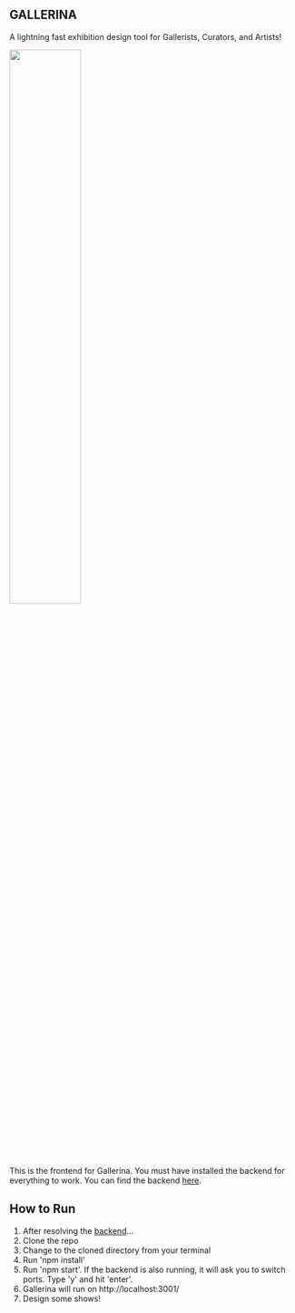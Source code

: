 ## GALLERINA

A lightning fast exhibition design tool for Gallerists, Curators, and Artists!

<img src="http://res.cloudinary.com/dwnehv6tb/image/upload/v1517022987/Screen_Shot_2018-01-26_at_10.13.44_PM_pksqnk.png" width="50%"/>

This is the frontend for Gallerina. You must have installed the backend for everything to work. You can find the backend <a href="https://github.com/colesayer/final_backend">here</a>.

## How to Run

1.  After resolving the <a href="https://github.com/colesayer/final_backend">backend</a>...
2.  Clone the repo
3.  Change to the cloned directory from your terminal
4.  Run 'npm install'
5.  Run 'npm start'.  If the backend is also running, it will ask you to switch ports. Type 'y' and hit 'enter'.
6.  Gallerina will run on http://localhost:3001/
7. Design some shows!
